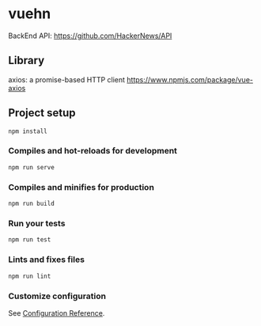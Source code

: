 
# vuehn

BackEnd API: https://github.com/HackerNews/API

## Library 
axios: a promise-based HTTP client
https://www.npmjs.com/package/vue-axios

## Project setup
```
npm install
```

### Compiles and hot-reloads for development
```
npm run serve
```

### Compiles and minifies for production
```
npm run build
```

### Run your tests
```
npm run test
```

### Lints and fixes files
```
npm run lint
```

### Customize configuration
See [Configuration Reference](https://cli.vuejs.org/config/).
